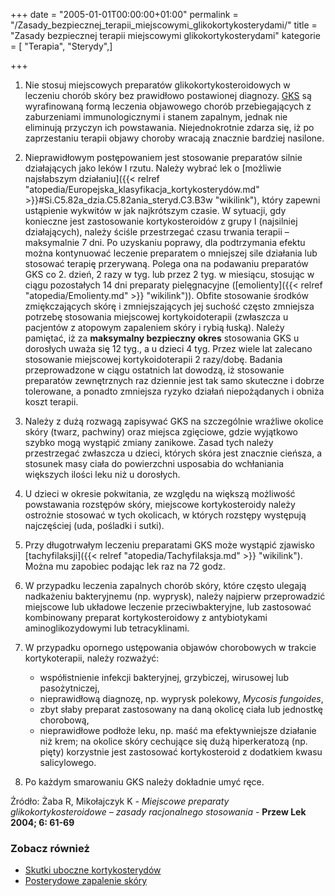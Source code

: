 +++
date = "2005-01-01T00:00:00+01:00"
permalink = "/Zasady_bezpiecznej_terapii_miejscowymi_glikokortykosterydami/"
title = "Zasady bezpiecznej terapii miejscowymi glikokortykosterydami"
kategorie = [ "Terapia", "Sterydy",]

+++

1.  Nie stosuj miejscowych preparatów glikokortykosteroidowych w leczeniu chorób skóry bez prawidłowo postawionej diagnozy. [GKS](/atopedia/Kortykosterydy "wikilink") są wyrafinowaną formą leczenia objawowego chorób przebiegających z zaburzeniami immunologicznymi i stanem zapalnym, jednak nie eliminują przyczyn ich powstawania. Niejednokrotnie zdarza się, iż po zaprzestaniu terapii objawy choroby wracają znacznie bardziej nasilone.
2.  Nieprawidłowym postępowaniem jest stosowanie preparatów silnie działających jako leków I rzutu. Należy wybrać lek o [możliwie najsłabszym działaniu]({{< relref "atopedia/Europejska_klasyfikacja_kortykosterydów.md" >}}#Si.C5.82a_dzia.C5.82ania_steryd.C3.B3w "wikilink"), który zapewni ustąpienie wykwitów w jak najkrótszym czasie. W sytuacji, gdy konieczne jest zastosowanie kortykosteroidów z grupy I (najsilniej działających), należy ściśle przestrzegać czasu trwania terapii – maksymalnie 7 dni. Po uzyskaniu poprawy, dla podtrzymania efektu można kontynuować leczenie preparatem o mniejszej sile działania lub stosować terapię przerywaną. Polega ona na podawaniu preparatów GKS co 2. dzień, 2 razy w tyg. lub przez 2 tyg. w miesiącu, stosując w ciągu pozostałych 14 dni preparaty pielęgnacyjne ([emolienty]({{< relref "atopedia/Emolienty.md" >}} "wikilink")). Obfite stosowanie środków zmiękczających skórę i zmniejszających jej suchość często zmniejsza potrzebę stosowania miejscowej kortykoidoterapii (zwłaszcza u pacjentów z atopowym zapaleniem skóry i rybią łuską). Należy pamiętać, iż za **maksymalny bezpieczny okres** stosowania GKS u dorosłych uważa się 12 tyg., a u dzieci 4 tyg. Przez wiele lat zalecano stosowanie miejscowej kortykoidoterapii 2 razy/dobę. Badania przeprowadzone w ciągu ostatnich lat dowodzą, iż stosowanie preparatów zewnętrznych raz dziennie jest tak samo skuteczne i dobrze tolerowane, a ponadto zmniejsza ryzyko działań niepożądanych i obniża koszt terapii.
3.  Należy z dużą rozwagą zapisywać GKS na szczególnie wrażliwe okolice skóry (twarz, pachwiny) oraz miejsca zgięciowe, gdzie wyjątkowo szybko mogą wystąpić zmiany zanikowe. Zasad tych należy przestrzegać zwłaszcza u dzieci, których skóra jest znacznie cieńsza, a stosunek masy ciała do powierzchni usposabia do wchłaniania większych ilości leku niż u dorosłych.
4.  U dzieci w okresie pokwitania, ze względu na większą możliwość powstawania rozstępów skóry, miejscowe kortykosteroidy należy ostrożnie stosować w tych okolicach, w których rozstępy występują najczęściej (uda, pośladki i sutki).
5.  Przy długotrwałym leczeniu preparatami GKS może wystąpić zjawisko [tachyfilaksji]({{< relref "atopedia/Tachyfilaksja.md" >}} "wikilink"). Można mu zapobiec podając lek raz na 72 godz.
6.  W przypadku leczenia zapalnych chorób skóry, które często ulegają nadkażeniu bakteryjnemu (np. wyprysk), należy najpierw przeprowadzić miejscowe lub układowe leczenie przeciwbakteryjne, lub zastosować kombinowany preparat kortykosteroidowy z antybiotykami aminoglikozydowymi lub tetracyklinami.
7.  W przypadku opornego ustępowania objawów chorobowych w trakcie kortykoterapii, należy rozważyć:
    -   współistnienie infekcji bakteryjnej, grzybiczej, wirusowej lub pasożytniczej,
    -   nieprawidłową diagnozę, np. wyprysk polekowy, *Mycosis fungoides*,
    -   zbyt słaby preparat zastosowany na daną okolicę ciała lub jednostkę chorobową,
    -   nieprawidłowe podłoże leku, np. maść ma efektywniejsze działanie niż krem; na okolice skóry cechujące się dużą hiperkeratozą (np. pięty) korzystnie jest zastosować kortykosteroid z dodatkiem kwasu salicylowego.

8.  Po każdym smarowaniu GKS należy dokładnie umyć ręce.

Źródło: Żaba R, Mikołajczyk K - *Miejscowe preparaty glikokortykosteroidowe – zasady racjonalnego stosowania* - **Przew Lek 2004; 6: 61-69**

### Zobacz również

-   [Skutki uboczne kortykosterydów](/atopedia/Skutki_uboczne_kortykosterydów "wikilink")
-   [Posterydowe zapalenie skóry](/atopedia/Posterydowe_zapalenie_skóry "wikilink")
